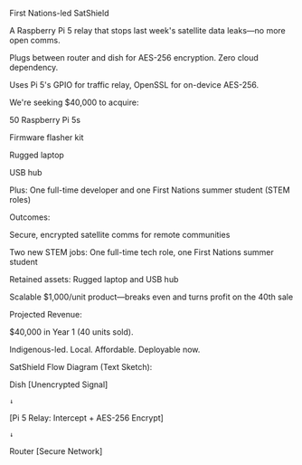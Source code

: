 First Nations-led SatShield

A Raspberry Pi 5 relay that stops last week's satellite data leaks—no more open comms.

Plugs between router and dish for AES-256 encryption. Zero cloud dependency.

Uses Pi 5's GPIO for traffic relay, OpenSSL for on-device AES-256.

We're seeking $40,000 to acquire:

50 Raspberry Pi 5s

Firmware flasher kit

Rugged laptop

USB hub

Plus: One full-time developer and one First Nations summer student (STEM roles)

Outcomes:

Secure, encrypted satellite comms for remote communities

Two new STEM jobs: One full-time tech role, one First Nations summer student

Retained assets: Rugged laptop and USB hub

Scalable $1,000/unit product—breaks even and turns profit on the 40th sale

Projected Revenue:

$40,000 in Year 1 (40 units sold).

Indigenous-led. Local. Affordable. Deployable now.


SatShield Flow Diagram (Text Sketch):

Dish [Unencrypted Signal] 

    ↓

[Pi 5 Relay: Intercept + AES-256 Encrypt] 

    ↓

Router [Secure Network]

